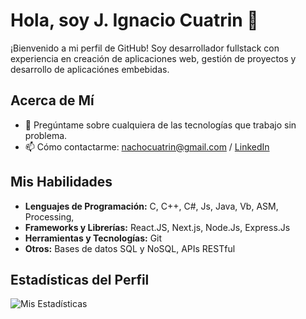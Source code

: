 # Hola, soy J. Ignacio Cuatrin 👋

¡Bienvenido a mi perfil de GitHub! Soy desarrollador fullstack con experiencia en creación de aplicaciones web, gestión de proyectos y desarrollo de aplicaciónes embebidas.

## Acerca de Mí

- 💬 Pregúntame sobre cualquiera de las tecnologías que trabajo sin problema.
- 📫 Cómo contactarme: [nachocuatrin@gmail.com](mailto:nachocuatrin@gmail.com) / [LinkedIn](https://www.linkedin.com/in/ignaciocuatrin)

## Mis Habilidades

- **Lenguajes de Programación:** C, C++, C#, Js, Java, Vb, ASM, Processing,  
- **Frameworks y Librerías:** React.JS, Next.js, Node.Js, Express.Js
- **Herramientas y Tecnologías:** Git
- **Otros:** Bases de datos SQL y NoSQL, APIs RESTful

## Estadísticas del Perfil

![Mis Estadísticas](https://github-readme-stats.vercel.app/api?username=nachocua&show_icons=true&theme=radical)
